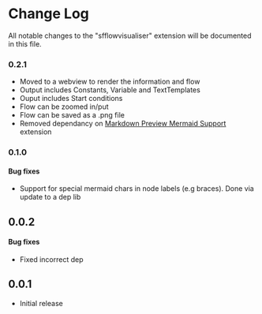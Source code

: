 # Change Log

All notable changes to the "sfflowvisualiser" extension will be documented in this file.

### 0.2.1

- Moved to a webview to render the information and flow
- Output includes Constants, Variable and TextTemplates
- Ouput includes Start conditions
- Flow can be zoomed in/put
- Flow can be saved as a .png file
- Removed dependancy on [Markdown Preview Mermaid Support](https://marketplace.visualstudio.com/items?itemName=bierner.markdown-mermaid) extension

### 0.1.0

#### Bug fixes

- Support for special mermaid chars in node labels (e.g braces). Done via update to a dep lib

## 0.0.2

#### Bug fixes

- Fixed incorrect dep

## 0.0.1

- Initial release
